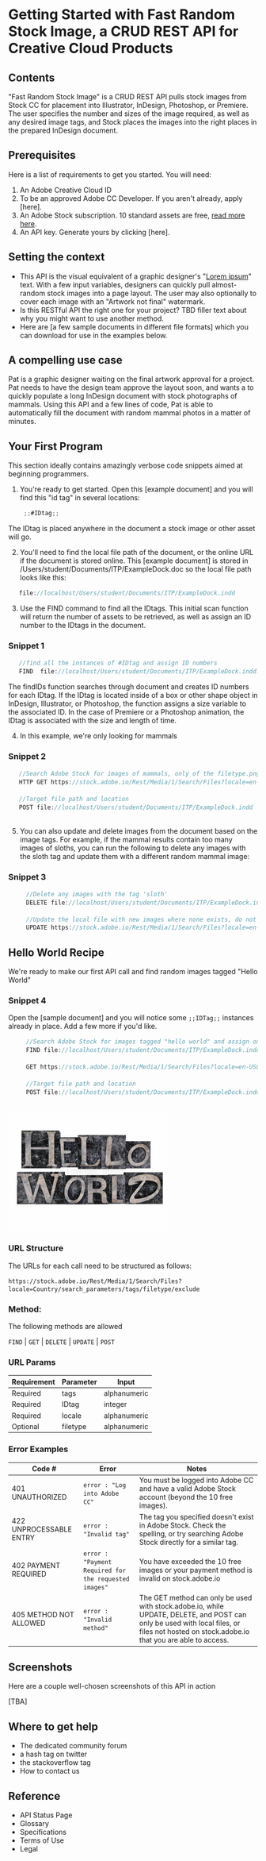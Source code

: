 # Getting Started with Fast Random Stock Image, a CRUD REST API for Creative Cloud Products

## Contents

"Fast Random Stock Image" is a CRUD REST API pulls stock images from Stock CC for placement into Illustrator, InDesign, Photoshop, or Premiere.  The user specifies the number and sizes of the image required, as well as any desired image tags, and Stock places the images into the right places in the prepared InDesign document.

## Prerequisites

Here is a list of requirements to get you started. You will need:
  1. An Adobe Creative Cloud ID
  1. To be an approved Adobe CC Developer. If you aren't already, apply [here].
  1. An Adobe Stock subscription. 10 standard assets are free, [read more here](https://stock.adobe.com).
  1. An API key. Generate yours by clicking [here].

## Setting the context

- This API is the visual equivalent of a graphic designer's "[Lorem ipsum](https://www.lipsum.com/)" text. With a few input variables, designers can quickly pull almost-random stock images into a page layout. The user may also optionally to cover each image with an "Artwork not final" watermark.
- Is this RESTful API the right one for your project?  TBD filler text about why you might want to use another method.
- Here are [a few sample documents in different file formats] which you can download for use in the examples below. 

## A compelling use case

Pat is a graphic designer waiting on the final artwork approval for a project. Pat needs to have the design team approve the layout soon, and wants a to quickly populate a long InDesign document with stock photographs of mammals.  Using this API and a few lines of code, Pat is able to automatically fill the document with random mammal photos in a matter of minutes.

## Your First Program

This section ideally contains amazingly verbose code snippets aimed at beginning programmers.
 
 1. You're ready to get started. Open this [example document] and you will find this "id tag" in several locations:

     ```javascript
      ;;#IDtag;;
     ```

  The IDtag is placed anywhere in the document a stock image or other asset will go.  

 2. You'll need to find the local file path of the document, or the online URL if the document is stored online.  This [example document] is stored in /Users/student/Documents/ITP/ExampleDock.doc so the local file path looks like this:
   ```javascript
      file://localhost/Users/student/Documents/ITP/ExampleDock.indd
   ```
 3. Use the FIND command to find all the IDtags. This initial scan function will return the number of assets to be retrieved, as well as assign an ID number to the IDtags in the document.

 ### Snippet 1

   ```javascript
      //find all the instances of #IDtag and assign ID numbers
      FIND  file://localhost/Users/student/Documents/ITP/ExampleDock.indd?#IDtag=findIDs  
   ```
   The findIDs function searches through document and creates ID numbers for each IDtag. If the IDtag is located inside of a box or other shape object in InDesign, Illustrator, or Photoshop, the function assigns a size variable to the associated ID. In the case of Premiere or a Photoshop animation, the IDtag is associated with the size and length of time.

 4. In this example, we're only looking for mammals

 ### Snippet 2
   ```javascript
      //Search Adobe Stock for images of mammals, only of the filetype.png, and assign one to each IDtag in the document.
      HTTP GET https://stock.adobe.io/Rest/Media/1/Search/Files?locale=en-US&search_parameters/words/mammals/search_parameters/limit/pngs/assign=IDtag  
      
      //Target file path and location
      POST file://localhost/Users/student/Documents/ITP/ExampleDock.indd 
      
   ```
 5. You can also update and delete images from the document based on the image tags.  For example, if the mammal results contain too many images of sloths, you can run the following to delete any images with the sloth tag and update them with a different random mammal image:

 ### Snippet 3
   ```javascript
        //Delete any images with the tag 'sloth'
        DELETE file://localhost/Users/student/Documents/ITP/ExampleDock.indd/tag=sloth
        
        //Update the local file with new images where none exists, do not use any images with the 'sloth' tag.
        UPDATE https://stock.adobe.io/Rest/Media/1/Search/Files?locale=en-US&search_parameters/words/mammals/search_parameters/limit/pngs/assign=IDtag/exclude=sloth
   ```

 ## Hello World Recipe

  We're ready to make our first API call and find random images tagged "Hello World"
   
 ### Snippet 4
  
  Open the [sample document] and you will notice some `;;IDTag;;` instances already in place.  Add a few more if you'd like.

   ```javascript
        //Search Adobe Stock for images tagged "hello world" and assign one to each IDtag in the document.
        FIND file://localhost/Users/student/Documents/ITP/ExampleDock.indd
        
        GET https://stock.adobe.io/Rest/Media/1/Search/Files?locale=en-US&search_parameters%5Bwords%5D=hello+world&search_parameters%5Bassign=IDtag 
        
        //Target file path and location        
        POST file://localhost/Users/student/Documents/ITP/ExampleDock.indd 
        
   ```
   ![Hello World image from Adobe Stock](helloworld.png)
   
 ### URL Structure

  The URLs for each call need to be structured as follows:

  ```
  https://stock.adobe.io/Rest/Media/1/Search/Files?locale=Country/search_parameters/tags/filetype/exclude
  ```

 ### Method:

  The following methods are allowed

  `FIND` | `GET` | `DELETE` | `UPDATE` | `POST`
  
 ### URL Params
  
  Requirement | Parameter |  Input
  --- | --- | ---
  Required | tags | alphanumeric
  Required | IDtag | integer
  Required | locale | alphanumeric
  Optional | filetype | alphanumeric

 ### Error Examples


  Code # | Error | Notes 
  --- | --- | ---
  401 UNAUTHORIZED  | ` error : "Log into Adobe CC" ` | You must be logged into Adobe CC and have a valid Adobe Stock account (beyond the 10 free images).
  422 UNPROCESSABLE ENTRY | ` error : "Invalid tag" ` | The tag you specified doesn't exist in Adobe Stock. Check the spelling, or try searching Adobe Stock directly for a similar tag.
  402 PAYMENT REQUIRED | ` error : "Payment Required for the requested images" ` | You have exceeded the 10 free images or your payment method is invalid on stock.adobe.io
  405 METHOD NOT ALLOWED |` error : "Invalid method" ` |  The GET method can only be used with stock.adobe.io, while UPDATE, DELETE, and POST can only be used with local files, or files not hosted on stock.adobe.io that you are able to access.


## Screenshots
 Here are a couple well-chosen screenshots of this API in action

 [TBA]

## Where to get help
   - The dedicated community forum
   - a hash tag on twitter
   - the stackoverflow tag
   - How to contact us

## Reference
   - API Status Page 
   - Glossary
   - Specifications
   - Terms of Use
   - Legal



